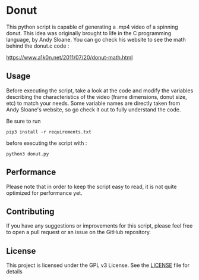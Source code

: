 # Donut

This python script is capable of generating a .mp4 video of a spinning donut.
This idea was originally brought to life in the C programming language, by Andy Sloane.
You can go check his website to see the math behind the donut.c code :

https://www.a1k0n.net/2011/07/20/donut-math.html


## Usage

Before executing the script, take a look at the code and modify the variables describing the characteristics of the video (frame dimensions, donut size, etc) to match your needs. Some variable names are directly taken from Andy Sloane's website, so go check it out to fully understand the code.

Be sure to run

```
pip3 install -r requirements.txt
```

before executing the script with :

```
python3 donut.py
```

## Performance

Please note that in order to keep the script easy to read, it is not quite optimized for performance yet.

## Contributing

If you have any suggestions or improvements for this script, please feel free to open a pull request or an issue on the GitHub repository.

## License

This project is licensed under the GPL v3 License. See the [LICENSE](LICENSE) file for details